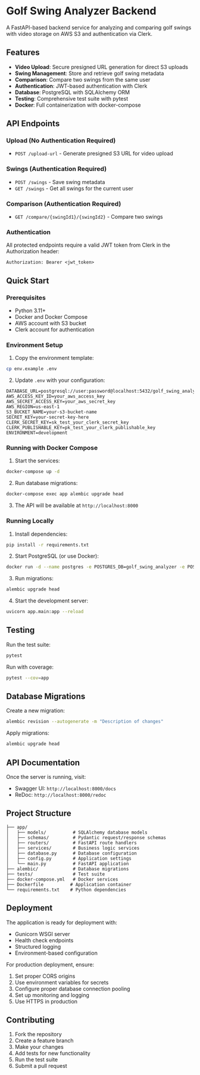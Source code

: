 # Golf Swing Analyzer Backend

A FastAPI-based backend service for analyzing and comparing golf swings with video storage on AWS S3 and authentication via Clerk.

## Features

- **Video Upload**: Secure presigned URL generation for direct S3 uploads
- **Swing Management**: Store and retrieve golf swing metadata
- **Comparison**: Compare two swings from the same user
- **Authentication**: JWT-based authentication with Clerk
- **Database**: PostgreSQL with SQLAlchemy ORM
- **Testing**: Comprehensive test suite with pytest
- **Docker**: Full containerization with docker-compose

## API Endpoints

### Upload (No Authentication Required)
- `POST /upload-url` - Generate presigned S3 URL for video upload

### Swings (Authentication Required)
- `POST /swings` - Save swing metadata
- `GET /swings` - Get all swings for the current user

### Comparison (Authentication Required)
- `GET /compare/{swingId1}/{swingId2}` - Compare two swings

### Authentication
All protected endpoints require a valid JWT token from Clerk in the Authorization header:
```
Authorization: Bearer <jwt_token>
```

## Quick Start

### Prerequisites
- Python 3.11+
- Docker and Docker Compose
- AWS account with S3 bucket
- Clerk account for authentication

### Environment Setup

1. Copy the environment template:
```bash
cp env.example .env
```

2. Update `.env` with your configuration:
```env
DATABASE_URL=postgresql://user:password@localhost:5432/golf_swing_analyzer
AWS_ACCESS_KEY_ID=your_aws_access_key
AWS_SECRET_ACCESS_KEY=your_aws_secret_key
AWS_REGION=us-east-1
S3_BUCKET_NAME=your-s3-bucket-name
SECRET_KEY=your-secret-key-here
CLERK_SECRET_KEY=sk_test_your_clerk_secret_key
CLERK_PUBLISHABLE_KEY=pk_test_your_clerk_publishable_key
ENVIRONMENT=development
```

### Running with Docker Compose

1. Start the services:
```bash
docker-compose up -d
```

2. Run database migrations:
```bash
docker-compose exec app alembic upgrade head
```

3. The API will be available at `http://localhost:8000`

### Running Locally

1. Install dependencies:
```bash
pip install -r requirements.txt
```

2. Start PostgreSQL (or use Docker):
```bash
docker run -d --name postgres -e POSTGRES_DB=golf_swing_analyzer -e POSTGRES_USER=user -e POSTGRES_PASSWORD=password -p 5432:5432 postgres:15
```

3. Run migrations:
```bash
alembic upgrade head
```

4. Start the development server:
```bash
uvicorn app.main:app --reload
```

## Testing

Run the test suite:
```bash
pytest
```

Run with coverage:
```bash
pytest --cov=app
```

## Database Migrations

Create a new migration:
```bash
alembic revision --autogenerate -m "Description of changes"
```

Apply migrations:
```bash
alembic upgrade head
```

## API Documentation

Once the server is running, visit:
- Swagger UI: `http://localhost:8000/docs`
- ReDoc: `http://localhost:8000/redoc`

## Project Structure

```
├── app/
│   ├── models/          # SQLAlchemy database models
│   ├── schemas/         # Pydantic request/response schemas
│   ├── routers/         # FastAPI route handlers
│   ├── services/        # Business logic services
│   ├── database.py      # Database configuration
│   ├── config.py        # Application settings
│   └── main.py          # FastAPI application
├── alembic/             # Database migrations
├── tests/               # Test suite
├── docker-compose.yml   # Docker services
├── Dockerfile          # Application container
└── requirements.txt    # Python dependencies
```

## Deployment

The application is ready for deployment with:
- Gunicorn WSGI server
- Health check endpoints
- Structured logging
- Environment-based configuration

For production deployment, ensure:
1. Set proper CORS origins
2. Use environment variables for secrets
3. Configure proper database connection pooling
4. Set up monitoring and logging
5. Use HTTPS in production

## Contributing

1. Fork the repository
2. Create a feature branch
3. Make your changes
4. Add tests for new functionality
5. Run the test suite
6. Submit a pull request
